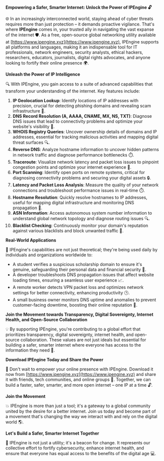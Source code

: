 **Empowering a Safer, Smarter Internet: Unlock the Power of IPEngine 🔓**

🌐 In an increasingly interconnected world, staying ahead of cyber threats requires more than just protection – it demands proactive vigilance. That's where **IPEngine** comes in, your trusted ally in navigating the vast expanse of the internet 🛡️. As a free, open-source global networking utility available at [https://www.ipengine.xyz](https://www.ipengine.xyz), IPEngine supports all platforms and languages, making it an indispensable tool for IT professionals, network engineers, security analysts, ethical hackers, researchers, educators, journalists, digital rights advocates, and anyone looking to fortify their online presence 🌍.

**Unleash the Power of IP Intelligence**

🔍 With IPEngine, you gain access to a suite of advanced capabilities that transform your understanding of the internet. Key features include:

1.  **IP Geolocation Lookup**: Identify locations of IP addresses with precision, crucial for detecting phishing domains and revealing scam infrastructure 🚨.
2.  **DNS Record Resolution (A, AAAA, CNAME, MX, NS, TXT)**: Diagnose DNS issues that lead to connectivity problems and optimize your website's visibility 📡.
3.  **WHOIS Registry Queries**: Uncover ownership details of domains and IP addresses, essential for tracking malicious activities and mapping digital threat surfaces 🔍.
4.  **Reverse DNS**: Analyze hostname information to uncover hidden patterns in network traffic and diagnose performance bottlenecks ⏱️.
5.  **Traceroute**: Visualize network latency and packet loss issues to pinpoint congestion points and optimize your internet experience 🚀.
6.  **Port Scanning**: Identify open ports on remote systems, critical for diagnosing connectivity problems and securing your digital assets 🔒.
7.  **Latency and Packet Loss Analysis**: Measure the quality of your network connections and troubleshoot performance issues in real-time ⏱️.
8.  **Hostname Resolution**: Quickly resolve hostnames to IP addresses, useful for mapping digital infrastructure and monitoring DNS propagation 📡.
9.  **ASN Information**: Access autonomous system number information to understand global network topology and diagnose routing issues 🔍.
10. **Blacklist Checking**: Continuously monitor your domain's reputation against various blacklists and block unwanted traffic 🚫.

**Real-World Applications**

🌟 IPEngine's capabilities are not just theoretical; they're being used daily by individuals and organizations worldwide to:

*   A student verifies a suspicious scholarship domain to ensure it's genuine, safeguarding their personal data and financial security 💸.
*   A developer troubleshoots DNS propagation issues that affect website loading times, ensuring a seamless user experience 📈.
*   A remote worker detects VPN packet loss and optimizes network settings for better connectivity, enhancing productivity 🕒.
*   A small business owner monitors DNS uptime and anomalies to prevent customer-facing downtime, boosting their online reputation 👥.

**Join the Movement towards Transparency, Digital Sovereignty, Internet Health, and Open-Source Collaboration**

💡 By supporting IPEngine, you're contributing to a global effort that prioritizes transparency, digital sovereignty, internet health, and open-source collaboration. These values are not just ideals but essential for building a safer, smarter internet where everyone has access to the information they need 🌟.

**Download IPEngine Today and Share the Power**

🎉 Don't wait to empower your online presence with IPEngine. Download it now from [https://www.ipengine.xyz](https://www.ipengine.xyz) and share it with friends, tech communities, and online groups 🤝. Together, we can build a faster, safer, smarter, and more open internet – one IP at a time 🔓.

**Join the Movement**

💥 IPEngine is more than just a tool; it's a gateway to a global community united by the desire for a better internet. Join us today and become part of a movement that's changing the way we interact with and rely on the digital world 🌎.

**Let's Build a Safer, Smarter Internet Together**

🚀 IPEngine is not just a utility; it's a beacon for change. It represents our collective effort to fortify cybersecurity, enhance internet health, and ensure that everyone has equal access to the benefits of the digital age 💻.